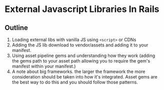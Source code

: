 # External Javascript Libraries In Rails

## Outline

1. Loading external libs with vanilla JS using `<script>` or CDNs
2. Adding the JS lib download to vendor/assets and adding it to your manifest.
3. Using asset pipeline gems and understanding how they work (adding the gems path to your asset path allowing you to require the gem's manifest within your manifest.)
4. A note about big frameworks. the larger the framework the more consideration should be taken into how it's integrated. Asset gems are the best way to do this and you should follow those patterns.

